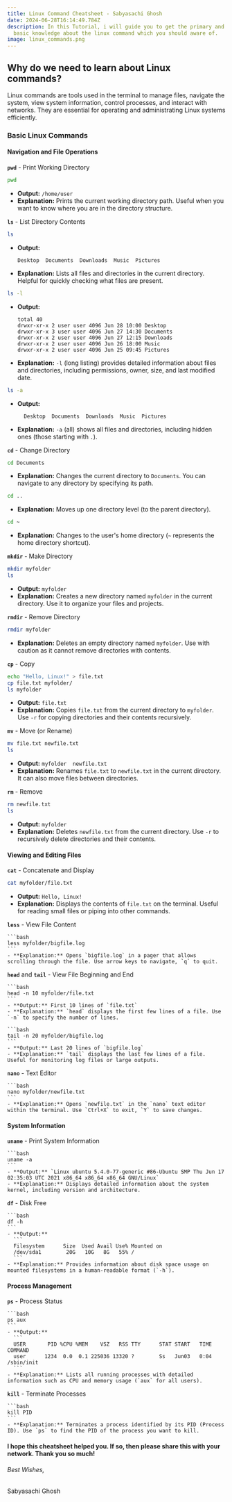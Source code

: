 ```yaml
---
title: Linux Command Cheatsheet - Sabyasachi Ghosh
date: 2024-06-28T16:14:49.784Z
description: In this Tutorial, i will guide you to get the primary and very
  basic knowledge about the linux command which you should aware of.
image: linux_commands.png
---
```

## Why do we need to learn about Linux commands? 


Linux commands are tools used in the terminal to manage files, navigate the system, view system information, control processes, and interact with networks. They are essential for operating and administrating Linux systems efficiently.


### Basic Linux Commands

#### Navigation and File Operations

**`pwd`** - Print Working Directory

   ```bash
   pwd
   ```
   - **Output:** `/home/user`
   - **Explanation:** Prints the current working directory path. Useful when you want to know where you are in the directory structure.

 **`ls`** - List Directory Contents

   ```bash
   ls
   ```
   - **Output:**
     ```
     Desktop  Documents  Downloads  Music  Pictures
     ```
   - **Explanation:** Lists all files and directories in the current directory. Helpful for quickly checking what files are present.

   ```bash
   ls -l
   ```
   - **Output:**
     ```
     total 40
     drwxr-xr-x 2 user user 4096 Jun 28 10:00 Desktop
     drwxr-xr-x 3 user user 4096 Jun 27 14:30 Documents
     drwxr-xr-x 2 user user 4096 Jun 27 12:15 Downloads
     drwxr-xr-x 2 user user 4096 Jun 26 18:00 Music
     drwxr-xr-x 2 user user 4096 Jun 25 09:45 Pictures
     ```
   - **Explanation:** `-l` (long listing) provides detailed information about files and directories, including permissions, owner, size, and last modified date.

   ```bash
   ls -a
   ```
   - **Output:**
     ```
       Desktop  Documents  Downloads  Music  Pictures
     ```
   - **Explanation:** `-a` (all) shows all files and directories, including hidden ones (those starting with `.`).

 **`cd`** - Change Directory

   ```bash
   cd Documents
   ```
   - **Explanation:** Changes the current directory to `Documents`. You can navigate to any directory by specifying its path.

   ```bash
   cd ..
   ```
   - **Explanation:** Moves up one directory level (to the parent directory).

   ```bash
   cd ~
   ```
   - **Explanation:** Changes to the user's home directory (`~` represents the home directory shortcut).

**`mkdir`** - Make Directory

   ```bash
   mkdir myfolder
   ls
   ```
   - **Output:** `myfolder`
   - **Explanation:** Creates a new directory named `myfolder` in the current directory. Use it to organize your files and projects.

**`rmdir`** - Remove Directory

   ```bash
   rmdir myfolder
   ```
   - **Explanation:** Deletes an empty directory named `myfolder`. Use with caution as it cannot remove directories with contents.

**`cp`** - Copy

   ```bash
   echo "Hello, Linux!" > file.txt
   cp file.txt myfolder/
   ls myfolder
   ```
   - **Output:** `file.txt`
   - **Explanation:** Copies `file.txt` from the current directory to `myfolder`. Use `-r` for copying directories and their contents recursively.

**`mv`** - Move (or Rename)

   ```bash
   mv file.txt newfile.txt
   ls
   ```
   - **Output:** `myfolder  newfile.txt`
   - **Explanation:** Renames `file.txt` to `newfile.txt` in the current directory. It can also move files between directories.

**`rm`** - Remove

   ```bash
   rm newfile.txt
   ls
   ```
   - **Output:** `myfolder`
   - **Explanation:** Deletes `newfile.txt` from the current directory. Use `-r` to recursively delete directories and their contents.

#### Viewing and Editing Files

**`cat`** - Concatenate and Display

   ```bash
   cat myfolder/file.txt
   ```
   - **Output:** `Hello, Linux!`
   - **Explanation:** Displays the contents of `file.txt` on the terminal. Useful for reading small files or piping into other commands.

**`less`** - View File Content

    ```bash
    less myfolder/bigfile.log
    ```
    - **Explanation:** Opens `bigfile.log` in a pager that allows scrolling through the file. Use arrow keys to navigate, `q` to quit.

**`head`** and **`tail`** - View File Beginning and End

    ```bash
    head -n 10 myfolder/file.txt
    ```
    - **Output:** First 10 lines of `file.txt`
    - **Explanation:** `head` displays the first few lines of a file. Use `-n` to specify the number of lines.

    ```bash
    tail -n 20 myfolder/bigfile.log
    ```
    - **Output:** Last 20 lines of `bigfile.log`
    - **Explanation:** `tail` displays the last few lines of a file. Useful for monitoring log files or large outputs.

**`nano`** - Text Editor

    ```bash
    nano myfolder/newfile.txt
    ```
    - **Explanation:** Opens `newfile.txt` in the `nano` text editor within the terminal. Use `Ctrl+X` to exit, `Y` to save changes.

#### System Information

**`uname`** - Print System Information

    ```bash
    uname -a
    ```
    - **Output:** `Linux ubuntu 5.4.0-77-generic #86-Ubuntu SMP Thu Jun 17 02:35:03 UTC 2021 x86_64 x86_64 x86_64 GNU/Linux`
    - **Explanation:** Displays detailed information about the system kernel, including version and architecture.

**`df`** - Disk Free

    ```bash
    df -h
    ```
    - **Output:** 
      ```
      Filesystem      Size  Used Avail Use% Mounted on
      /dev/sda1        20G   10G   8G   55% /
      ```
    - **Explanation:** Provides information about disk space usage on mounted filesystems in a human-readable format (`-h`).

#### Process Management

**`ps`** - Process Status

    ```bash
    ps aux
    ```
    - **Output:** 
      ```
      USER       PID %CPU %MEM    VSZ   RSS TTY      STAT START   TIME COMMAND
      user      1234  0.0  0.1 225036 13320 ?        Ss   Jun03   0:04 /sbin/init
      ```
    - **Explanation:** Lists all running processes with detailed information such as CPU and memory usage (`aux` for all users).

**`kill`** - Terminate Processes

    ```bash
    kill PID
    ```
    - **Explanation:** Terminates a process identified by its PID (Process ID). Use `ps` to find the PID of the process you want to kill.

#### I hope this cheatsheet helped you. If so, then please share this with your network. Thank you so much!



###### Best Wishes, 

Sabyasachi Ghosh